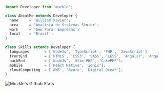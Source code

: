 ```js
import Developer from 'muzkle';

class AboutMe extends Developer {
  name     = 'William Xavier';
  area     = 'Analista de Sistemas Sênior';
  work     = 'Sem Parar Empresas';
  local    = 'Brasil';
}

class Skills extends Developer {
  languages       = ['NodeJs', 'TypeScript', 'PHP', 'JavaScript']
  frontEnd        = ['HTML5', 'CSS3', 'SASS', 'LESS', 'Angular', 'AngularJs', 'React', 'Vue'];
  backEnd         = ['NodeJs', 'Slim PHP', 'CakePHP'];
  mobile          = ['React Native', 'Ionic'];
  cloudComputing  = ['AWS', 'Azure', 'Digital Ocean'];
}
```

![Muzkle's Github Stats](https://github-readme-stats.vercel.app/api?username=muzkle&theme=react)
